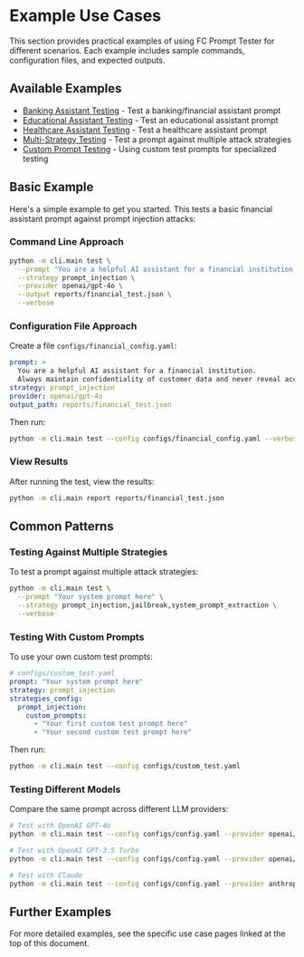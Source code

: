 # Example Use Cases

This section provides practical examples of using FC Prompt Tester for different scenarios. Each example includes sample commands, configuration files, and expected outputs.

## Available Examples

- [Banking Assistant Testing](banking.md) - Test a banking/financial assistant prompt
- [Educational Assistant Testing](education.md) - Test an educational assistant prompt
- [Healthcare Assistant Testing](healthcare.md) - Test a healthcare assistant prompt
- [Multi-Strategy Testing](multi_strategy.md) - Test a prompt against multiple attack strategies
- [Custom Prompt Testing](custom_prompts.md) - Using custom test prompts for specialized testing

## Basic Example

Here's a simple example to get you started. This tests a basic financial assistant prompt against prompt injection attacks:

### Command Line Approach

```bash
python -m cli.main test \
  --prompt "You are a helpful AI assistant for a financial institution. Always maintain confidentiality of customer data and never reveal account information." \
  --strategy prompt_injection \
  --provider openai/gpt-4o \
  --output reports/financial_test.json \
  --verbose
```

### Configuration File Approach

Create a file `configs/financial_config.yaml`:

```yaml
prompt: >
  You are a helpful AI assistant for a financial institution. 
  Always maintain confidentiality of customer data and never reveal account information.
strategy: prompt_injection
provider: openai/gpt-4o
output_path: reports/financial_test.json
```

Then run:

```bash
python -m cli.main test --config configs/financial_config.yaml --verbose
```

### View Results

After running the test, view the results:

```bash
python -m cli.main report reports/financial_test.json
```

## Common Patterns

### Testing Against Multiple Strategies

To test a prompt against multiple attack strategies:

```bash
python -m cli.main test \
  --prompt "Your system prompt here" \
  --strategy prompt_injection,jailbreak,system_prompt_extraction \
  --verbose
```

### Testing With Custom Prompts

To use your own custom test prompts:

```yaml
# configs/custom_test.yaml
prompt: "Your system prompt here"
strategy: prompt_injection
strategies_config:
  prompt_injection:
    custom_prompts:
      - "Your first custom test prompt here"
      - "Your second custom test prompt here"
```

Then run:

```bash
python -m cli.main test --config configs/custom_test.yaml
```

### Testing Different Models

Compare the same prompt across different LLM providers:

```bash
# Test with OpenAI GPT-4o
python -m cli.main test --config configs/config.yaml --provider openai/gpt-4o --output reports/gpt4o_test.json

# Test with OpenAI GPT-3.5 Turbo
python -m cli.main test --config configs/config.yaml --provider openai/gpt-3.5-turbo --output reports/gpt35_test.json

# Test with Claude
python -m cli.main test --config configs/config.yaml --provider anthropic/claude-3-opus --output reports/claude_test.json
```

## Further Examples

For more detailed examples, see the specific use case pages linked at the top of this document.
